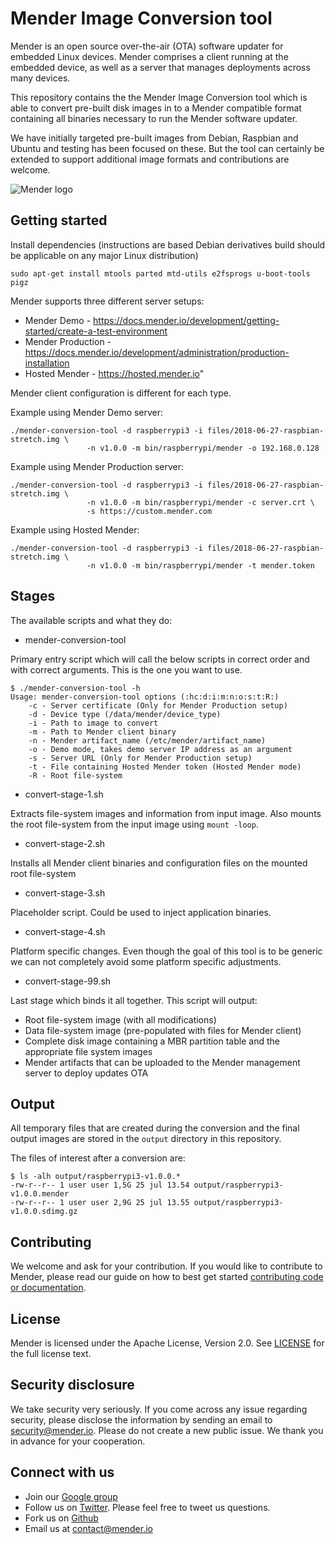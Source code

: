 Mender Image Conversion tool
============================

Mender is an open source over-the-air (OTA) software updater for embedded Linux
devices. Mender comprises a client running at the embedded device, as well as
a server that manages deployments across many devices.

This repository contains the the Mender Image Conversion tool which is able to
convert pre-built disk images in to a Mender compatible format containing all
binaries necessary to run the Mender software updater.

We have initially targeted pre-built images from Debian, Raspbian and Ubuntu
and testing has been focused on these. But the tool can certainly be extended
to support additional image formats and contributions are welcome.

![Mender logo](https://mender.io/user/pages/05.resources/06.digital-assets/logo.png)

## Getting started

Install dependencies (instructions are based Debian derivatives build should be
applicable on any major Linux distribution)

    sudo apt-get install mtools parted mtd-utils e2fsprogs u-boot-tools pigz

Mender supports three different server setups:

- Mender Demo - https://docs.mender.io/development/getting-started/create-a-test-environment
- Mender Production - https://docs.mender.io/development/administration/production-installation
- Hosted Mender - https://hosted.mender.io"

Mender client configuration is different for each type.

Example using Mender Demo server:

```
./mender-conversion-tool -d raspberrypi3 -i files/2018-06-27-raspbian-stretch.img \
                 -n v1.0.0 -m bin/raspberrypi/mender -o 192.168.0.128
```

Example using Mender Production server:

```
./mender-conversion-tool -d raspberrypi3 -i files/2018-06-27-raspbian-stretch.img \
                 -n v1.0.0 -m bin/raspberrypi/mender -c server.crt \
                 -s https://custom.mender.com
```

Example using Hosted Mender:

```
./mender-conversion-tool -d raspberrypi3 -i files/2018-06-27-raspbian-stretch.img \
                 -n v1.0.0 -m bin/raspberrypi/mender -t mender.token
```

## Stages

The available scripts and what they do:

- mender-conversion-tool

Primary entry script which will call the below scripts in correct order and
with correct arguments. This is the one you want to use.

```
$ ./mender-conversion-tool -h
Usage: mender-conversion-tool options (:hc:d:i:m:n:o:s:t:R:)
    -c - Server certificate (Only for Mender Production setup)
    -d - Device type (/data/mender/device_type)
    -i - Path to image to convert
    -m - Path to Mender client binary
    -n - Mender artifact_name (/etc/mender/artifact_name)
    -o - Demo mode, takes demo server IP address as an argument
    -s - Server URL (Only for Mender Production setup)
    -t - File containing Hosted Mender token (Hosted Mender mode)
    -R - Root file-system
```

- convert-stage-1.sh

Extracts file-system images and information from input image. Also mounts the
root file-system from the input image using `mount -loop`.

- convert-stage-2.sh

Installs all Mender client binaries and configuration files on the mounted root
file-system

- convert-stage-3.sh

Placeholder script. Could be used to inject application binaries.

- convert-stage-4.sh

Platform specific changes. Even though the goal of this tool is to be generic
we can not completely avoid some platform specific adjustments.

- convert-stage-99.sh

Last stage which binds it all together. This script will output:

- Root file-system image (with all modifications)
- Data file-system image (pre-populated with files for Mender client)
- Complete disk image containing a MBR partition table and the appropriate file system images
- Mender artifacts that can be uploaded to the Mender management server to deploy updates OTA

## Output

All temporary files that are created during the conversion and the final output
images are stored in the `output` directory in this repository.

The files of interest after a conversion are:

```
$ ls -alh output/raspberrypi3-v1.0.0.*
-rw-r--r-- 1 user user 1,5G 25 jul 13.54 output/raspberrypi3-v1.0.0.mender
-rw-r--r-- 1 user user 2,9G 25 jul 13.55 output/raspberrypi3-v1.0.0.sdimg.gz
```

## Contributing

We welcome and ask for your contribution. If you would like to contribute to
Mender, please read our guide on how to best get started [contributing code or
documentation](https://github.com/mendersoftware/mender/blob/master/CONTRIBUTING.md).

## License

Mender is licensed under the Apache License, Version 2.0. See
[LICENSE](https://github.com/mendersoftware/artifacts/blob/master/LICENSE) for the
full license text.

## Security disclosure

We take security very seriously. If you come across any issue regarding
security, please disclose the information by sending an email to
[security@mender.io](security@mender.io). Please do not create a new public
issue. We thank you in advance for your cooperation.

## Connect with us

* Join our [Google
  group](https://groups.google.com/a/lists.mender.io/forum/#!forum/mender)
* Follow us on [Twitter](https://twitter.com/mender_io?target=_blank). Please
  feel free to tweet us questions.
* Fork us on [Github](https://github.com/mendersoftware)
* Email us at [contact@mender.io](mailto:contact@mender.io)
